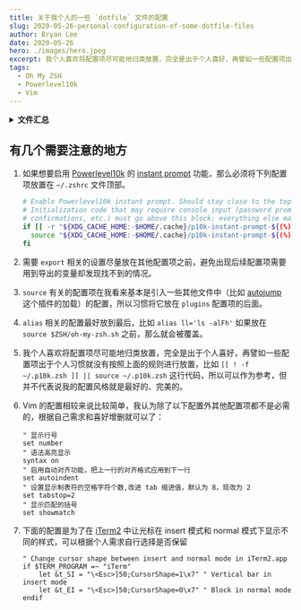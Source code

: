 ```yaml
---
title: 关于我个人的一些 `dotfile` 文件的配置
slug: 2020-05-26-personal-configuration-of-some-dotfile-files
author: Bryan Lee
date: 2020-05-26
hero: ./images/hero.jpeg
excerpt: 我个人喜欢将配置项尽可能地归类放置，完全是出于个人喜好，再譬如一些配置项出于个人习惯就没有按照上面的规则进行放置，比如 `[[ ! -f ~/.p10k.zsh ]] || source ~/.p10k.zsh` 这行代码，所以可以作为参考，但并不代表说我的配置风格就是最好的、完美的。
tags:
  - Oh My ZSH
  - Powerlevel10k
  - Vim
---
```


<details>
  <summary>
    <strong>文件汇总</strong>
  </summary>

  [.vimrc][]

  - - -

  [.zshrc][]
</details>

## 有几个需要注意的地方

1. 如果想要启用 [Powerlevel10k][] 的 [instant prompt][] 功能，那么必须将下列配置项放置在 `~/.zshrc` 文件顶部。

    ```sh
    # Enable Powerlevel10k instant prompt. Should stay close to the top of ~/.zshrc.
    # Initialization code that may require console input (password prompts, [y/n]
    # confirmations, etc.) must go above this block; everything else may go below.
    if [[ -r "${XDG_CACHE_HOME:-$HOME/.cache}/p10k-instant-prompt-${(%):-%n}.zsh" ]]; then
      source "${XDG_CACHE_HOME:-$HOME/.cache}/p10k-instant-prompt-${(%):-%n}.zsh"
    fi
    ```

2. 需要 `export` 相关的设置尽量放在其他配置项之前，避免出现后续配置项需要用到导出的变量却发现找不到的情况。

3. `source` 有关的配置项在我看来基本是引入一些其他文件中（比如 [autojump][] 这个插件的加载）的配置，所以习惯将它放在 `plugins` 配置项的后面。

4. `alias` 相关的配置最好放到最后，比如 `alias ll='ls -alFh'` 如果放在 `source $ZSH/oh-my-zsh.sh` 之前，那么就会被覆盖。

5. 我个人喜欢将配置项尽可能地归类放置，完全是出于个人喜好，再譬如一些配置项出于个人习惯就没有按照上面的规则进行放置，比如 `[[ ! -f ~/.p10k.zsh ]] || source ~/.p10k.zsh` 这行代码，所以可以作为参考，但并不代表说我的配置风格就是最好的、完美的。

6. Vim 的配置相较来说比较简单，我认为除了以下配置外其他配置项都不是必需的，根据自己需求和喜好增删就可以了：

    ```vim
    " 显示行号
    set number
    " 语法高亮显示
    syntax on
    " 启用自动对齐功能，把上一行的对齐格式应用到下一行
    set autoindent
    " 设置显示制表符的空格字符个数,改进 tab 缩进值，默认为 8，现改为 2
    set tabstop=2
    " 显示匹配的括号
    set showmatch
    ```

7. 下面的配置是为了在 [iTerm2][] 中让光标在 insert 模式和 normal 模式下显示不同的样式，可以根据个人需求自行选择是否保留

    ```vim
    " Change cursor shape between insert and normal mode in iTerm2.app
    if $TERM_PROGRAM =~ "iTerm"
        let &t_SI = "\<Esc>]50;CursorShape=1\x7" " Vertical bar in insert mode
        let &t_EI = "\<Esc>]50;CursorShape=0\x7" " Block in normal mode
    endif
    ```


[.vimrc]: <https://gist.githubusercontent.com/liby/772fe930e54f30ae82821d8be133facb/raw/.vimrc> "我的 Vim 配置"

[.zshrc]: <https://gist.githubusercontent.com/liby/772fe930e54f30ae82821d8be133facb/raw/.zshrc> "我的 Oh My ZSH 配置"

[Powerlevel10k]: <https://github.com/romkatv/powerlevel10k> "Powerlevel10k 的 repository"

[autojump]: <https://github.com/ohmyzsh/ohmyzsh/tree/master/plugins/autojump> "autojump 的 repository"

[iTerm2]: <https://github.com/gnachman/iTerm2> "iTerm2 的 repository"

[instant prompt]: <https://github.com/romkatv/powerlevel10k#how-do-i-enable-instant-prompt> "有关 instant prompt 的文档说明"
